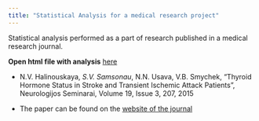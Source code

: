 ```yaml
---
title: "Statistical Analysis for a medical research project"
---
```


Statistical analysis performed as a part of research published in a medical research journal.

__Open html file with analysis__ [here](http://htmlpreview.github.io/?https://github.com/ssamsonau/Thyroid_hormone_status/blob/master/readme.html)



* N.V. Halinouskaya, _S.V. Samsonau_, N.N. Usava, V.B. Smychek, “Thyroid Hormone Status in Stroke and Transient Ischemic Attack Patients”, Neurologijos Seminarai, Volume 19, Issue 3, 207, 2015

* The paper can be found on the [website of the journal](http://www.neuroseminarai.lt/wp-content/uploads/2017/02/Neuro_2015_Nr3_207-209.pdf)
